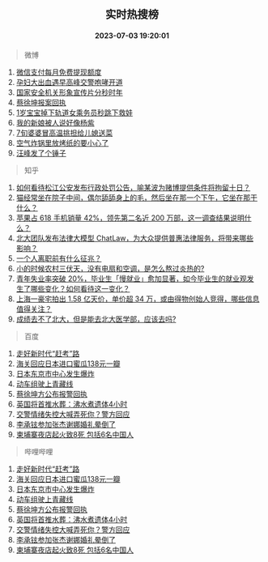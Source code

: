 <div align="center"><h2>实时热搜榜</h2><h4>2023-07-03 19:20:01</h4></div>

> 微博  

1. [微信支付每月免费提现额度](https://s.weibo.com/weibo?q=%23%E5%BE%AE%E4%BF%A1%E6%94%AF%E4%BB%98%E6%AF%8F%E6%9C%88%E5%85%8D%E8%B4%B9%E6%8F%90%E7%8E%B0%E9%A2%9D%E5%BA%A6%23&t=31&band_rank=1&Refer=top)<br />
2. [孕妇大出血遇早高峰交警咆哮开道](https://s.weibo.com/weibo?q=%23%E5%AD%95%E5%A6%87%E5%A4%A7%E5%87%BA%E8%A1%80%E9%81%87%E6%97%A9%E9%AB%98%E5%B3%B0%E4%BA%A4%E8%AD%A6%E5%92%86%E5%93%AE%E5%BC%80%E9%81%93%23&t=31&band_rank=2&Refer=top)<br />
3. [国家安全机关形象宣传片分秒时年](https://s.weibo.com/weibo?q=%23%E5%9B%BD%E5%AE%B6%E5%AE%89%E5%85%A8%E6%9C%BA%E5%85%B3%E5%BD%A2%E8%B1%A1%E5%AE%A3%E4%BC%A0%E7%89%87%E5%88%86%E7%A7%92%E6%97%B6%E5%B9%B4%23&t=31&band_rank=3&Refer=top)<br />
4. [蔡徐坤报案回执](https://s.weibo.com/weibo?q=%23%E8%94%A1%E5%BE%90%E5%9D%A4%E6%8A%A5%E6%A1%88%E5%9B%9E%E6%89%A7%23&t=31&band_rank=4&Refer=top)<br />
5. [1岁宝宝掉下轨道女乘务员秒跳下救娃](https://s.weibo.com/weibo?q=%231%E5%B2%81%E5%AE%9D%E5%AE%9D%E6%8E%89%E4%B8%8B%E8%BD%A8%E9%81%93%E5%A5%B3%E4%B9%98%E5%8A%A1%E5%91%98%E7%A7%92%E8%B7%B3%E4%B8%8B%E6%95%91%E5%A8%83%23&t=31&band_rank=5&Refer=top)<br />
6. [我的新娘被人说好像杨紫](https://s.weibo.com/weibo?q=%23%E6%88%91%E7%9A%84%E6%96%B0%E5%A8%98%E8%A2%AB%E4%BA%BA%E8%AF%B4%E5%A5%BD%E5%83%8F%E6%9D%A8%E7%B4%AB%23&t=31&band_rank=6&Refer=top)<br />
7. [7旬婆婆冒高温挑担给儿媳送菜](https://s.weibo.com/weibo?q=%237%E6%97%AC%E5%A9%86%E5%A9%86%E5%86%92%E9%AB%98%E6%B8%A9%E6%8C%91%E6%8B%85%E7%BB%99%E5%84%BF%E5%AA%B3%E9%80%81%E8%8F%9C%23&t=31&band_rank=7&Refer=top)<br />
8. [空气炸锅里放烤纸的要小心了](https://s.weibo.com/weibo?q=%23%E7%A9%BA%E6%B0%94%E7%82%B8%E9%94%85%E9%87%8C%E6%94%BE%E7%83%A4%E7%BA%B8%E7%9A%84%E8%A6%81%E5%B0%8F%E5%BF%83%E4%BA%86%23&t=31&band_rank=8&Refer=top)<br />
9. [汪峰发了个锤子](https://s.weibo.com/weibo?q=%23%E6%B1%AA%E5%B3%B0%E5%8F%91%E4%BA%86%E4%B8%AA%E9%94%A4%E5%AD%90%23&t=31&band_rank=9&Refer=top)<br />

> 知乎  

1. [如何看待松江公安发布行政处罚公告，喻某波为赌博提供条件将拘留十日？](https://www.zhihu.com/question/610063126)<br />
2. [猫经常坐在院子中间，偶尔舔舔身上的毛，然后坐在那一个下午，它坐在那干什么？](https://www.zhihu.com/question/603451215)<br />
3. [苹果占 618 手机销量 42%，领先第二名近 200 万部，这一调查结果说明什么？](https://www.zhihu.com/question/609145071)<br />
4. [北大团队发布法律大模型 ChatLaw，为大众提供普惠法律服务，将带来哪些影响？](https://www.zhihu.com/question/610072848)<br />
5. [一个人离职前有什么征兆？](https://www.zhihu.com/question/486792072)<br />
6. [小的时候农村三伏天，没有电扇和空调，是怎么熬过炎热的?](https://www.zhihu.com/question/608934044)<br />
7. [青年失业率突破 20%，毕业生「慢就业」愈加显著，如今毕业生的就业观发生了哪些变化？如何看待这一变化？](https://www.zhihu.com/question/608938944)<br />
8. [上海一豪宅拍出 1.58 亿天价，单价超 34 万，或由得物创始人竞得，哪些信息值得关注？](https://www.zhihu.com/question/610023999)<br />
9. [成绩去不了北大，但是能去北大医学部，应该去吗?](https://www.zhihu.com/question/609084243)<br />

> 百度  

1. [走好新时代“赶考”路](https://www.baidu.com/s?wd=%E8%B5%B0%E5%A5%BD%E6%96%B0%E6%97%B6%E4%BB%A3%E2%80%9C%E8%B5%B6%E8%80%83%E2%80%9D%E8%B7%AF&sa=fyb_news&rsv_dl=fyb_news)<br />
2. [海关回应日本进口蜜瓜138元一瓣](https://www.baidu.com/s?wd=%E6%B5%B7%E5%85%B3%E5%9B%9E%E5%BA%94%E6%97%A5%E6%9C%AC%E8%BF%9B%E5%8F%A3%E8%9C%9C%E7%93%9C138%E5%85%83%E4%B8%80%E7%93%A3&sa=fyb_news&rsv_dl=fyb_news)<br />
3. [日本东京市中心发生爆炸](https://www.baidu.com/s?wd=%E6%97%A5%E6%9C%AC%E4%B8%9C%E4%BA%AC%E5%B8%82%E4%B8%AD%E5%BF%83%E5%8F%91%E7%94%9F%E7%88%86%E7%82%B8&sa=fyb_news&rsv_dl=fyb_news)<br />
4. [动车组驶上青藏线](https://www.baidu.com/s?wd=%E5%8A%A8%E8%BD%A6%E7%BB%84%E9%A9%B6%E4%B8%8A%E9%9D%92%E8%97%8F%E7%BA%BF&sa=fyb_news&rsv_dl=fyb_news)<br />
5. [蔡徐坤方公布报警回执](https://www.baidu.com/s?wd=%E8%94%A1%E5%BE%90%E5%9D%A4%E6%96%B9%E5%85%AC%E5%B8%83%E6%8A%A5%E8%AD%A6%E5%9B%9E%E6%89%A7&sa=fyb_news&rsv_dl=fyb_news)<br />
6. [英国将首推水葬：沸水煮遗体4小时](https://www.baidu.com/s?wd=%E8%8B%B1%E5%9B%BD%E5%B0%86%E9%A6%96%E6%8E%A8%E6%B0%B4%E8%91%AC%EF%BC%9A%E6%B2%B8%E6%B0%B4%E7%85%AE%E9%81%97%E4%BD%934%E5%B0%8F%E6%97%B6&sa=fyb_news&rsv_dl=fyb_news)<br />
7. [交警情绪失控大喊弄死你？警方回应](https://www.baidu.com/s?wd=%E4%BA%A4%E8%AD%A6%E6%83%85%E7%BB%AA%E5%A4%B1%E6%8E%A7%E5%A4%A7%E5%96%8A%E5%BC%84%E6%AD%BB%E4%BD%A0%EF%BC%9F%E8%AD%A6%E6%96%B9%E5%9B%9E%E5%BA%94&sa=fyb_news&rsv_dl=fyb_news)<br />
8. [李承铉参加张杰谢娜婚礼晕倒了](https://www.baidu.com/s?wd=%E6%9D%8E%E6%89%BF%E9%93%89%E5%8F%82%E5%8A%A0%E5%BC%A0%E6%9D%B0%E8%B0%A2%E5%A8%9C%E5%A9%9A%E7%A4%BC%E6%99%95%E5%80%92%E4%BA%86&sa=fyb_news&rsv_dl=fyb_news)<br />
9. [柬埔寨夜店起火致8死 包括6名中国人](https://www.baidu.com/s?wd=%E6%9F%AC%E5%9F%94%E5%AF%A8%E5%A4%9C%E5%BA%97%E8%B5%B7%E7%81%AB%E8%87%B48%E6%AD%BB+%E5%8C%85%E6%8B%AC6%E5%90%8D%E4%B8%AD%E5%9B%BD%E4%BA%BA&sa=fyb_news&rsv_dl=fyb_news)<br />

> 哔哩哔哩  

1. [走好新时代“赶考”路](https://www.baidu.com/s?wd=%E8%B5%B0%E5%A5%BD%E6%96%B0%E6%97%B6%E4%BB%A3%E2%80%9C%E8%B5%B6%E8%80%83%E2%80%9D%E8%B7%AF&sa=fyb_news&rsv_dl=fyb_news)<br />
2. [海关回应日本进口蜜瓜138元一瓣](https://www.baidu.com/s?wd=%E6%B5%B7%E5%85%B3%E5%9B%9E%E5%BA%94%E6%97%A5%E6%9C%AC%E8%BF%9B%E5%8F%A3%E8%9C%9C%E7%93%9C138%E5%85%83%E4%B8%80%E7%93%A3&sa=fyb_news&rsv_dl=fyb_news)<br />
3. [日本东京市中心发生爆炸](https://www.baidu.com/s?wd=%E6%97%A5%E6%9C%AC%E4%B8%9C%E4%BA%AC%E5%B8%82%E4%B8%AD%E5%BF%83%E5%8F%91%E7%94%9F%E7%88%86%E7%82%B8&sa=fyb_news&rsv_dl=fyb_news)<br />
4. [动车组驶上青藏线](https://www.baidu.com/s?wd=%E5%8A%A8%E8%BD%A6%E7%BB%84%E9%A9%B6%E4%B8%8A%E9%9D%92%E8%97%8F%E7%BA%BF&sa=fyb_news&rsv_dl=fyb_news)<br />
5. [蔡徐坤方公布报警回执](https://www.baidu.com/s?wd=%E8%94%A1%E5%BE%90%E5%9D%A4%E6%96%B9%E5%85%AC%E5%B8%83%E6%8A%A5%E8%AD%A6%E5%9B%9E%E6%89%A7&sa=fyb_news&rsv_dl=fyb_news)<br />
6. [英国将首推水葬：沸水煮遗体4小时](https://www.baidu.com/s?wd=%E8%8B%B1%E5%9B%BD%E5%B0%86%E9%A6%96%E6%8E%A8%E6%B0%B4%E8%91%AC%EF%BC%9A%E6%B2%B8%E6%B0%B4%E7%85%AE%E9%81%97%E4%BD%934%E5%B0%8F%E6%97%B6&sa=fyb_news&rsv_dl=fyb_news)<br />
7. [交警情绪失控大喊弄死你？警方回应](https://www.baidu.com/s?wd=%E4%BA%A4%E8%AD%A6%E6%83%85%E7%BB%AA%E5%A4%B1%E6%8E%A7%E5%A4%A7%E5%96%8A%E5%BC%84%E6%AD%BB%E4%BD%A0%EF%BC%9F%E8%AD%A6%E6%96%B9%E5%9B%9E%E5%BA%94&sa=fyb_news&rsv_dl=fyb_news)<br />
8. [李承铉参加张杰谢娜婚礼晕倒了](https://www.baidu.com/s?wd=%E6%9D%8E%E6%89%BF%E9%93%89%E5%8F%82%E5%8A%A0%E5%BC%A0%E6%9D%B0%E8%B0%A2%E5%A8%9C%E5%A9%9A%E7%A4%BC%E6%99%95%E5%80%92%E4%BA%86&sa=fyb_news&rsv_dl=fyb_news)<br />
9. [柬埔寨夜店起火致8死 包括6名中国人](https://www.baidu.com/s?wd=%E6%9F%AC%E5%9F%94%E5%AF%A8%E5%A4%9C%E5%BA%97%E8%B5%B7%E7%81%AB%E8%87%B48%E6%AD%BB+%E5%8C%85%E6%8B%AC6%E5%90%8D%E4%B8%AD%E5%9B%BD%E4%BA%BA&sa=fyb_news&rsv_dl=fyb_news)<br />
